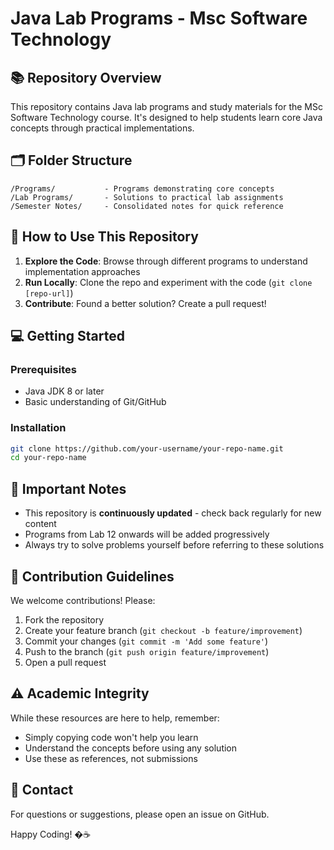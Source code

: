 # Java Lab Programs - Msc Software Technology

## 📚 Repository Overview
This repository contains Java lab programs and study materials for the MSc Software Technology course. It's designed to help students learn core Java concepts through practical implementations.

## 🗂 Folder Structure
```
/Programs/           - Programs demonstrating core concepts
/Lab Programs/       - Solutions to practical lab assignments
/Semester Notes/     - Consolidated notes for quick reference
```

## 🚀 How to Use This Repository
1. **Explore the Code**: Browse through different programs to understand implementation approaches
2. **Run Locally**: Clone the repo and experiment with the code (`git clone [repo-url]`)
3. **Contribute**: Found a better solution? Create a pull request!

## 💻 Getting Started
### Prerequisites
- Java JDK 8 or later
- Basic understanding of Git/GitHub

### Installation
```bash
git clone https://github.com/your-username/your-repo-name.git
cd your-repo-name
```

## 📝 Important Notes
- This repository is **continuously updated** - check back regularly for new content
- Programs from Lab 12 onwards will be added progressively
- Always try to solve problems yourself before referring to these solutions

## 🤝 Contribution Guidelines
We welcome contributions! Please:
1. Fork the repository
2. Create your feature branch (`git checkout -b feature/improvement`)
3. Commit your changes (`git commit -m 'Add some feature'`)
4. Push to the branch (`git push origin feature/improvement`)
5. Open a pull request

## ⚠️ Academic Integrity
While these resources are here to help, remember:
- Simply copying code won't help you learn
- Understand the concepts before using any solution
- Use these as references, not submissions

## 📧 Contact
For questions or suggestions, please open an issue on GitHub.

Happy Coding! �☕
